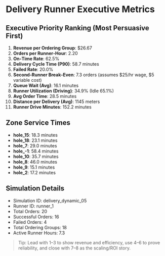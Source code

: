 # Delivery Runner Executive Metrics

## Executive Priority Ranking (Most Persuasive First)
1. **Revenue per Ordering Group**: $26.67
2. **Orders per Runner‑Hour**: 2.20
3. **On‑Time Rate**: 62.5%
4. **Delivery Cycle Time (P90)**: 58.7 minutes
5. **Failed Rate**: 20.0%
6. **Second‑Runner Break‑Even**: 7.3 orders (assumes $25/hr wage, $5 variable cost)
7. **Queue Wait (Avg)**: 16.1 minutes
8. **Runner Utilization (Driving)**: 34.9% (Idle 65.1%)
9. **Avg Order Time**: 28.5 minutes
10. **Distance per Delivery (Avg)**: 1145 meters
11. **Runner Drive Minutes**: 152.2 minutes

## Zone Service Times
- **hole_15**: 18.3 minutes
- **hole_18**: 23.1 minutes
- **hole_7**: 29.0 minutes
- **hole_-1**: 58.4 minutes
- **hole_10**: 35.7 minutes
- **hole_8**: 46.0 minutes
- **hole_9**: 15.1 minutes
- **hole_2**: 17.2 minutes


## Simulation Details
- Simulation ID: delivery_dynamic_05
- Runner ID: runner_1
- Total Orders: 20
- Successful Orders: 16
- Failed Orders: 4
- Total Ordering Groups: 18
- Active Runner Hours: 7.3

> Tip: Lead with 1–3 to show revenue and efficiency, use 4–6 to prove reliability, and close with 7–8 as the scaling/ROI story.
